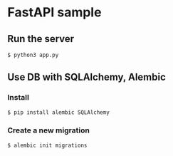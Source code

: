 # FastAPI sample

## Run the server

```sh
$ python3 app.py
```

## Use DB with SQLAlchemy, Alembic

### Install

```sh
$ pip install alembic SQLAlchemy
```

### Create a new migration

```sh
$ alembic init migrations
```

